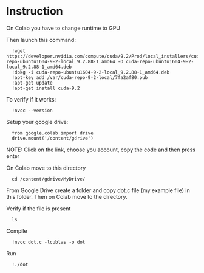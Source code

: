 # Instruction
On Colab you have to change runtime to GPU

Then launch this command:
```
  !wget https://developer.nvidia.com/compute/cuda/9.2/Prod/local_installers/cuda-repo-ubuntu1604-9-2-local_9.2.88-1_amd64 -O cuda-repo-ubuntu1604-9-2-local_9.2.88-1_amd64.deb
  !dpkg -i cuda-repo-ubuntu1604-9-2-local_9.2.88-1_amd64.deb
  !apt-key add /var/cuda-repo-9-2-local/7fa2af80.pub
  !apt-get update
  !apt-get install cuda-9.2
  ```

To verify if it works:
```
  !nvcc --version
```

Setup your google drive:
```
  from google.colab import drive
  drive.mount('/content/gdrive')
```

NOTE: Click on the link, choose you account, copy the code and then press enter

On Colab move to this directory
```
  cd /content/gdrive/MyDrive/
```

From Google Drive create a folder and copy dot.c file (my example file) in this folder.
Then on Colab move to the directory.

Verify if the file is present
```
  ls
```

Compile
```
  !nvcc dot.c -lcublas -o dot
```

Run
```
  !./dot
```
